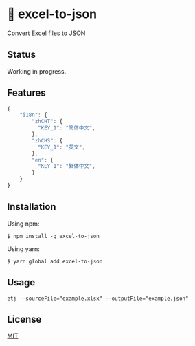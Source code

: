 # 🌈 excel-to-json

Convert Excel files to JSON

## Status

Working in progress.

## Features

```javascript
{
    "i18n": {
        "zhCHT": {
          "KEY_1": "简体中文",
        },
        "zhCHS": {
          "KEY_1": "英文",
        },
        "en": {
          "KEY_1": "繁体中文",
        }
    }
}
```

## Installation

Using npm:

```
$ npm install -g excel-to-json
```

Using yarn:

```
$ yarn global add excel-to-json
```

## Usage

```
etj --sourceFile="example.xlsx" --outputFile="example.json"
```

## License

[MIT](https://en.wikipedia.org/wiki/MIT_License)
